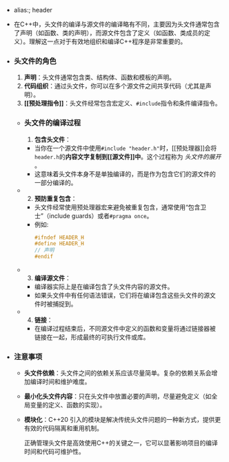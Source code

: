 - alias:; header
- 在C++中，头文件的编译与源文件的编译略有不同，主要因为头文件通常包含了声明（如函数、类的声明），而源文件包含了定义（如函数、类成员的定义）。理解这一点对于有效地组织和编译C++程序是非常重要的。
- ### 头文件的角色
  
  1. **声明**：头文件通常包含类、结构体、函数和模板的声明。
  2. **代码组织**：通过头文件，你可以在多个源文件之间共享代码（尤其是声明）。
  3. **[[预处理指令]]**：头文件经常包含宏定义、`#include`指令和条件编译指令。
	- ### 头文件的编译过程
	  
	  1. **包含头文件**：
		- 当你在一个源文件中使用`#include "header.h"`时，[[预处理器]]会将`header.h`的**内容文字复制到[[源文件]]中**。这个过程称为 *头文件的展开* 。
		- 这意味着头文件本身不是单独编译的，而是作为包含它们的源文件的一部分编译的。
	- 2. **预防重复包含**：
		- 头文件经常使用预处理器宏来避免被重复包含，通常使用“包含卫士”（include guards）或者`#pragma once`。
		- 例如:
		  ```cpp
		  #ifndef HEADER_H
		  #define HEADER_H
		  // 声明
		  #endif
		  ```
	- 3. **编译源文件**：
		- 编译器实际上是在编译包含了头文件内容的源文件。
		- 如果头文件中有任何语法错误，它们将在编译包含这些头文件的源文件时被捕捉到。
	- 4. **链接**：
		- 在编译过程结束后，不同源文件中定义的函数和变量将通过链接器被链接在一起，形成最终的可执行文件或库。
- ### 注意事项
	- **头文件依赖**：头文件之间的依赖关系应该尽量简单。复杂的依赖关系会增加编译时间和维护难度。
	- **最小化头文件内容**：只在头文件中放置必要的声明，尽量避免定义（如全局变量的定义、函数的实现）。
	- **模块化**：C++20 引入的模块是解决传统头文件问题的一种新方式，提供更有效的代码隔离和重用机制。
	  
	  正确管理头文件是高效使用C++的关键之一，它可以显著影响项目的编译时间和代码可维护性。